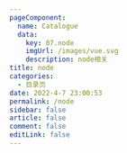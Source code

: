 ```yaml
---
pageComponent:
  name: Catalogue
  data:
    key: 07.node
    imgUrl: /images/vue.svg
    description: node相关
title: node
categories:
  - 目录页
date: 2022-4-7 23:00:53
permalink: /node
sidebar: false
article: false
comment: false
editLink: false
---
```

